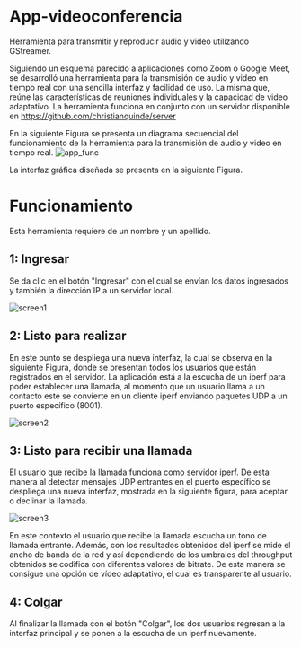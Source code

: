 # App-videoconferencia
Herramienta para transmitir y reproducir audio y video utilizando GStreamer.

Siguiendo un esquema parecido a aplicaciones como Zoom o Google Meet, se desarrolló una herramienta
para la transmisión de audio y video en tiempo real con una sencilla interfaz y facilidad de uso. La misma que,
reúne las características de reuniones individuales y la capacidad de video adaptativo. La herramienta funciona
en conjunto con un servidor disponible en https://github.com/christianquinde/server

En la siguiente Figura se presenta un diagrama secuencial del funcionamiento de la herramienta para la transmisión
de audio y video en tiempo real. 
![app_func](https://user-images.githubusercontent.com/68077496/155751207-8791a812-5f26-4c02-8958-02666c7f2c68.png)

La interfaz gráfica diseñada se presenta en la siguiente Figura. 

# Funcionamiento

Esta herramienta requiere de un nombre y un apellido.

## 1: Ingresar
Se da clic en el botón "Ingresar" con el cual se envían los datos ingresados y también la dirección
IP a un servidor local.

![screen1](https://user-images.githubusercontent.com/68077496/155751426-9fd21cac-83a9-48e9-879d-db9b070e9ad9.png)

## 2: Listo para realizar 
En este punto se despliega una nueva interfaz, la cual se observa en la siguiente Figura, donde se presentan todos los usuarios que están registrados en el servidor.
La aplicación está a la escucha de un iperf para poder establecer una llamada, al momento que un usuario llama a un contacto este se convierte
en un cliente iperf enviando paquetes UDP a un puerto específico (8001). 

![screen2](https://user-images.githubusercontent.com/68077496/155751469-ab60a85e-a053-48b6-a6ee-dd7d5f48cc7f.png)

## 3: Listo para recibir una llamada
El usuario que recibe la llamada funciona como servidor iperf. De esta manera al detectar mensajes UDP entrantes en el
puerto específico se despliega una nueva interfaz, mostrada en la siguiente figura, para aceptar o declinar la llamada.

![screen3](https://user-images.githubusercontent.com/68077496/155751632-44b95351-bf0a-437a-858f-f3e37f1635bd.png)

En este contexto el usuario que recibe la llamada escucha un tono de llamada entrante. Además, con los
resultados obtenidos del iperf se mide el ancho de banda de la red y así dependiendo de los umbrales del
throughput obtenidos se codifica con diferentes valores de bitrate. De esta manera se consigue una opción de
vídeo adaptativo, el cual es transparente al usuario.

## 4: Colgar
Al finalizar la llamada con el botón "Colgar", los dos usuarios
regresan a la interfaz principal y se ponen a la escucha de un iperf nuevamente.
